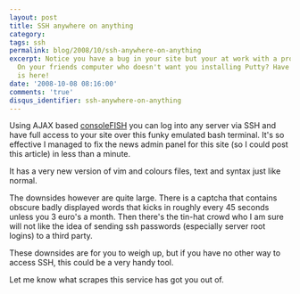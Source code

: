 ```yaml
---
layout: post
title: SSH anywhere on anything
category: 
tags: ssh
permalink: blog/2008/10/ssh-anywhere-on-anything
excerpt: Notice you have a bug in your site but your at work with a proxy in place?
  On your friends computer who doesn't want you installing Putty? Have no fear, consoleFISH
  is here!
date: '2008-10-08 08:16:00'
comments: 'true'
disqus_identifier: ssh-anywhere-on-anything
---
```


Using AJAX based [consoleFISH](https://www.serfish.com/console/ "consoleFISH") you can log into any server via SSH and have full access to your site over this funky emulated bash terminal. It's so effective I managed to fix the news admin panel for this site (so I could post this article) in less than a minute.  
  
  
It has a very new version of vim and colours files, text and syntax just like normal.  
  
  
The downsides however are quite large. There is a captcha that contains obscure badly displayed words that kicks in roughly every 45 seconds unless you 3 euro's a month. Then there's the tin-hat crowd who I am sure will not like the idea of sending ssh passwords (especially server root logins) to a third party.  
  
  
These downsides are for you to weigh up, but if you have no other way to access SSH, this could be a very handy tool.  
  
  
Let me know what scrapes this service has got you out of.

